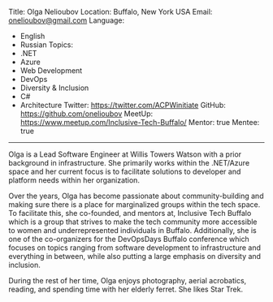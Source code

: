 Title: Olga Nelioubov
Location: Buffalo, New York USA
Email: onelioubov@gmail.com
Language:
  - English
  - Russian
Topics:
  - .NET
  - Azure
  - Web Development
  - DevOps
  - Diversity & Inclusion
  - C#
  - Architecture
Twitter: https://twitter.com/ACPWinitiate
GitHub: https://github.com/onelioubov
MeetUp: https://www.meetup.com/Inclusive-Tech-Buffalo/
Mentor: true
Mentee: true
---

Olga is a Lead Software Engineer at Willis Towers Watson with a prior background in infrastructure. She primarily works within the .NET/Azure space and her current focus is to facilitate solutions to developer and platform needs within her organization.

Over the years, Olga has become passionate about community-building and making sure there is a place for marginalized groups within the tech space. To facilitate this, she co-founded, and mentors at, Inclusive Tech Buffalo which is a group that strives to make the tech community more accessible to women and underrepresented individuals in Buffalo. Additionally, she is one of the co-organizers for the DevOpsDays Buffalo conference which focuses on topics ranging from software development to infrastructure and everything in between, while also putting a large emphasis on diversity and inclusion.

During the rest of her time, Olga enjoys photography, aerial acrobatics, reading, and spending time with her elderly ferret. She likes Star Trek.
